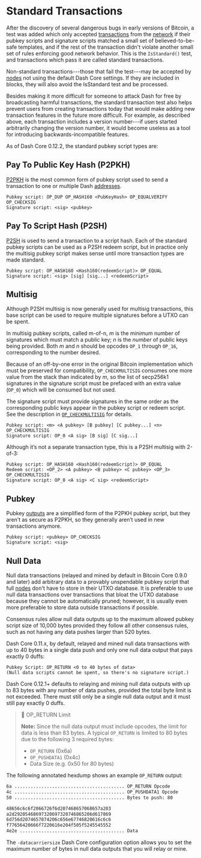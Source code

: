 # Standard Transactions

After the discovery of several dangerous bugs in early versions of Bitcoin, a test was added which only accepted [transactions](../resources/glossary.md#transaction) from the [network](../resources/glossary.md#network) if their pubkey scripts and signature scripts matched a small set of believed-to-be-safe templates, and if the rest of the transaction didn't violate another small set of rules enforcing good network behavior. This is the `IsStandard()` test, and transactions which pass it are called standard transactions.

Non-standard transactions---those that fail the test---may be accepted by [nodes](../resources/glossary.md#node) not using the default Dash Core settings. If they are included in blocks, they will also avoid the IsStandard test and be processed.

Besides making it more difficult for someone to attack Dash for free by broadcasting harmful transactions, the standard transaction test also helps prevent users from creating transactions today that would make adding new transaction features in the future more difficult. For example, as described above, each transaction includes a version number---if users started arbitrarily changing the version number, it would become useless as a tool for introducing backwards-incompatible features.

As of Dash Core 0.12.2, the standard pubkey script types are:

## Pay To Public Key Hash (P2PKH)

[P2PKH](../resources/glossary.md#pay-to-pubkey-hash) is the most common form of pubkey script used to send a transaction to one or multiple Dash [addresses](../resources/glossary.md#address).

```
Pubkey script: OP_DUP OP_HASH160 <PubKeyHash> OP_EQUALVERIFY OP_CHECKSIG
Signature script: <sig> <pubkey>
```

## Pay To Script Hash (P2SH)

[P2SH](../resources/glossary.md#pay-to-script-hash) is used to send a transaction to a script hash. Each of the standard pubkey scripts can be used as a P2SH redeem script, but in practice only the multisig pubkey script makes sense until more transaction types are made standard.

```
Pubkey script: OP_HASH160 <Hash160(redeemScript)> OP_EQUAL
Signature script: <sig> [sig] [sig...] <redeemScript>
```

## Multisig

Although P2SH multisig is now generally used for multisig transactions, this base script can be used to require multiple signatures before a UTXO can be spent.

In multisig pubkey scripts, called m-of-n, *m* is the *minimum* number of signatures which must match a public key; *n* is the *number* of public keys being provided. Both *m* and *n* should be opcodes `OP_1` through `OP_16`, corresponding to the number desired.

Because of an off-by-one error in the original Bitcoin implementation which must be preserved for compatibility, `OP_CHECKMULTISIG` consumes one more value from the stack than indicated by *m*, so the list of secp256k1 signatures in the signature script must be prefaced with an extra value (`OP_0`) which will be consumed but not used.

The signature script must provide signatures in the same order as the corresponding public keys appear in the pubkey script or redeem script. See the description in [`OP_CHECKMULTISIG`](../reference/transactions-opcodes.md) for details.

```
Pubkey script: <m> <A pubkey> [B pubkey] [C pubkey...] <n> OP_CHECKMULTISIG
Signature script: OP_0 <A sig> [B sig] [C sig...]
```

Although it’s not a separate transaction type, this is a P2SH multisig with 2-of-3:

```
Pubkey script: OP_HASH160 <Hash160(redeemScript)> OP_EQUAL
Redeem script: <OP_2> <A pubkey> <B pubkey> <C pubkey> <OP_3> OP_CHECKMULTISIG
Signature script: OP_0 <A sig> <C sig> <redeemScript>
```

## Pubkey

Pubkey [outputs](../resources/glossary.md#output) are a simplified form of the P2PKH pubkey script, but they aren’t as secure as P2PKH, so they generally aren’t used in new transactions anymore.

```
Pubkey script: <pubkey> OP_CHECKSIG
Signature script: <sig>
```

## Null Data

Null data transactions (relayed and mined by default in Bitcoin Core 0.9.0 and later) add arbitrary data to a provably unspendable pubkey script that full [nodes](../resources/glossary.md#node) don't have to store in their UTXO database. It is preferable to use null data transactions over transactions that bloat the UTXO database because they cannot be automatically pruned; however, it is usually even more preferable to store data outside transactions if possible.

Consensus rules allow null data outputs up to the maximum allowed pubkey script size of 10,000 bytes provided they follow all other consensus rules, such as not having any data pushes larger than 520 bytes.

Dash Core 0.11.x, by default, relayed and mined null data transactions with up to 40 bytes in a single data push and only one null data output that pays exactly 0 duffs:

```
Pubkey Script: OP_RETURN <0 to 40 bytes of data>
(Null data scripts cannot be spent, so there's no signature script.)
```

Dash Core 0.12.1+ defaults to relaying and mining null data outputs with up to 83 bytes with any number of data pushes, provided the total byte limit is not exceeded. There must still only be a single null data output and it must still pay exactly 0 duffs.

> 📘 OP_RETURN Limit
>
> **Note:** Since the null data output must include opcodes, the limit for data is less than 83 bytes. A typical `OP_RETURN` is limited to 80 bytes due to the following 3 required bytes:
>
> * `OP_RETURN` (0x6a)
> * `OP_PUSHDATA1` (0x4c)
> * Data Size (e.g. 0x50 for 80 bytes)

The following annotated hexdump shows an example `OP_RETURN` output:

``` bash
6a ......................................... OP_RETURN Opcode
4c ......................................... OP_PUSHDATA1 Opcode
50 ......................................... Bytes to push: 80

48656c6c6f2066726f6d207468657068657a203
a2d29205468697320697320746865206d617869
6d756d2074657874206c656e67746820616c6c6
f77656420666f7220616e204f505f5245545552
4e2e ....................................... Data
```

The `-datacarriersize` Dash Core configuration option allows you to set the maximum number of bytes in null data outputs that you will relay or mine.